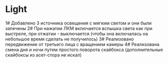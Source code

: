# Light

1# Добавлено 3 источника освещения с мягким светом и они были запечены
2# При нажатии ЛКМ включается вспышка света как при выстреле, при отжатии - выключается (чтобы она включалась на небольшое время сделать не получилось)
3# Реализовано передвижение от третьего лица с вращением камеры
4# Реализована смена дня и ночи путем простого поворота скайбокса (дополнительные скайбоксы из асет-стора не искал)
